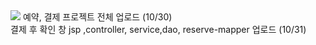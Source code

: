 
<img src="https://capsule-render.vercel.app/api?type=waving&color=auto&height=200&section=header&text=내용입력&fontSize=90" />
예약, 결제 프로젝트 전체 업로드 (10/30) <br>
결제 후 확인 창 jsp ,controller, service,dao, reserve-mapper 업로드 (10/31) 

